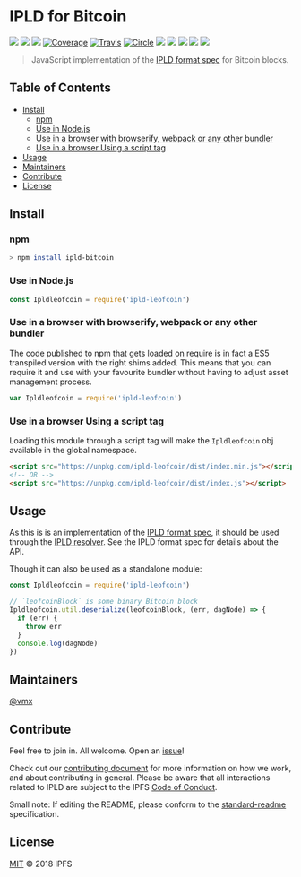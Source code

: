 # IPLD for Bitcoin

[![](https://img.shields.io/badge/made%20by-Protocol%20Labs-blue.svg?style=flat-square)](http://ipn.io)
[![](https://img.shields.io/badge/project-IPLD-blue.svg?style=flat-square)](http://github.com/ipld/ipld)
[![](https://img.shields.io/badge/freenode-%23ipfs-blue.svg?style=flat-square)](http://webchat.freenode.net/?channels=%23ipfs)
[![Coverage](https://coveralls.io/repos/github/ipld/js-ipld-leofcoin/badge.svg?branch=master)](https://coveralls.io/github/ipld/js-ipld-leofcoin?branch=master)
[![Travis](https://travis-ci.org/ipld/js-ipld-leofcoin.svg?branch=master)](https://travis-ci.org/ipld/js-ipld-leofcoin)
[![Circle](https://circleci.com/gh/ipld/js-ipld-leofcoin.svg?style=svg)](https://circleci.com/gh/ipld/js-ipld-bitcoin)
[![](https://img.shields.io/badge/standard--readme-OK-green.svg?style=flat-square)](https://github.com/RichardLitt/standard-readme)
[![](https://david-dm.org/ipld/js-ipld-bitcoin.svg?style=flat-square)](https://david-dm.org/ipld/js-ipld-bitcoin)
[![](https://img.shields.io/badge/code%20style-standard-brightgreen.svg?style=flat-square)](https://github.com/feross/standard)
![](https://img.shields.io/badge/npm-%3E%3D3.0.0-orange.svg?style=flat-square)
![](https://img.shields.io/badge/Node.js-%3E%3D6.0.0-orange.svg?style=flat-square)

> JavaScript implementation of the [IPLD format spec](https://github.com/ipld/interface-ipld-format) for Bitcoin blocks.

## Table of Contents

- [Install](#install)
  - [npm](#npm)
  - [Use in Node.js](#use-in-nodejs)
  - [Use in a browser with browserify, webpack or any other bundler](#use-in-a-browser-with-browserify-webpack-or-any-other-bundler)
  - [Use in a browser Using a script tag](#use-in-a-browser-using-a-script-tag)
- [Usage](#usage)
- [Maintainers](#maintainers)
- [Contribute](#contribute)
- [License](#license)

## Install

### npm

```sh
> npm install ipld-bitcoin
```

### Use in Node.js

```JavaScript
const Ipldleofcoin = require('ipld-leofcoin')
```

### Use in a browser with browserify, webpack or any other bundler

The code published to npm that gets loaded on require is in fact a ES5 transpiled version with the right shims added. This means that you can require it and use with your favourite bundler without having to adjust asset management process.

```JavaScript
var Ipldleofcoin = require('ipld-leofcoin')
```

### Use in a browser Using a script tag

Loading this module through a script tag will make the `Ipldleofcoin` obj available in the global namespace.

```html
<script src="https://unpkg.com/ipld-leofcoin/dist/index.min.js"></script>
<!-- OR -->
<script src="https://unpkg.com/ipld-leofcoin/dist/index.js"></script>
```

## Usage

As this is is an implementation of the [IPLD format spec](https://github.com/ipld/interface-ipld-format), it should be used through the [IPLD resolver](https://github.com/ipld/js-ipld-resolver). See the IPLD format spec for details about the API.

Though it can also be used as a standalone module:

```JavaScript
const Ipldleofcoin = require('ipld-leofcoin')

// `leofcoinBlock` is some binary Bitcoin block
Ipldleofcoin.util.deserialize(leofcoinBlock, (err, dagNode) => {
  if (err) {
    throw err
  }
  console.log(dagNode)
})
```

## Maintainers

[@vmx](https://github.com/vmx)

## Contribute

Feel free to join in. All welcome. Open an [issue](https://github.com/ipld/js-ipld-leofcoin/issues)!

Check out our [contributing document](https://github.com/ipld/ipld/blob/master/contributing.md) for more information on how we work, and about contributing in general. Please be aware that all interactions related to IPLD are subject to the IPFS [Code of Conduct](https://github.com/ipfs/community/blob/master/code-of-conduct.md).

Small note: If editing the README, please conform to the [standard-readme](https://github.com/RichardLitt/standard-readme) specification.

## License

[MIT](LICENSE) © 2018 IPFS
